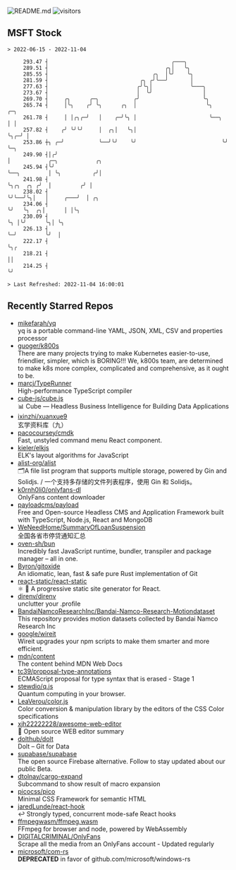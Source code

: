 ![README.md](https://github.com/Gerhut/Gerhut/workflows/README.md/badge.svg)
![visitors](https://visitors.vercel.app/Gerhut/Gerhut?token=8cf69d1f6813d272ef062726b6070c9be4ff72038cfe5a7ded7384a8da65d866)

## MSFT Stock

```
> 2022-06-15 - 2022-11-04

     293.47 ┤                                       ╭───╮                                                        
     289.51 ┤                                     ╭╮│   ╰╮                                                       
     285.55 ┤                                 ╭╮  │╰╯    ╰╮                                                      
     281.59 ┤                             ╭╮ ╭╯╰──╯       │                                                      
     277.63 ┤                            ╭╯╰╮│            ╰───╮                                                  
     273.67 ┤                            │  ╰╯                │                                                  
     269.70 ┤     ╭╮      ╭─╮           ╭╯                    ╰╮                                                 
     265.74 ┤     │╰╮    ╭╯ ╰╮      ╭╮  │                      ╰╮      ╭─╮                                       
     261.78 ┤     │ │╭╮╭─╯   │    ╭─╯╰╮ │                       ╰──╮   │ │                                       
     257.82 ┤    ╭╯ ╰╯╰╯     │  ╭╮│   ╰╮│                          ╰╮╭─╯ │                                       
     253.86 ┼╮ ╭─╯           ╰──╯╰╯    ╰╯                           ╰╯   ╰─╮                                     
     249.90 ┤│╭╯                                                           │            ╭─╮            ╭╮        
     245.94 ┤╰╯                                                            ╰──╮         │ ╰╮          ╭╯│        
     241.98 ┤                                                                 ╰╮╭╮  ╭╮ ╭╯  │         ╭╯ │        
     238.02 ┤                                                                  ╰╯╰──╯╰╮│   │     ╭───╯  │ ╭╮     
     234.06 ┤                                                                         ╰╯   ╰╮  ╭╮│      │ │╰╮    
     230.09 ┤                                                                               ╰╮ │╰╯      ╰╮│ ╰╮   
     226.13 ┤                                                                                ╰─╯         ╰╯  │   
     222.17 ┤                                                                                                ╰╮╭ 
     218.21 ┤                                                                                                 ││ 
     214.25 ┤                                                                                                 ╰╯ 

> Last Refreshed: 2022-11-04 16:00:01
```

## Recently Starred Repos

- [mikefarah/yq](https://github.com/mikefarah/yq)  
  yq is a portable command-line YAML, JSON, XML, CSV and properties processor
- [guoger/k800s](https://github.com/guoger/k800s)  
  There are many projects trying to make Kubernetes easier-to-use, friendlier, simpler, which is BORING!!! We, k800s team, are determined to make k8s more complex, complicated and comprehensive, as it ought to be.
- [marcj/TypeRunner](https://github.com/marcj/TypeRunner)  
  High-performance TypeScript compiler
- [cube-js/cube.js](https://github.com/cube-js/cube.js)  
  📊  Cube — Headless Business Intelligence for Building Data Applications
- [ixinzhi/xuanxue9](https://github.com/ixinzhi/xuanxue9)  
  玄学资料库（九）
- [pacocoursey/cmdk](https://github.com/pacocoursey/cmdk)  
  Fast, unstyled command menu React component.
- [kieler/elkjs](https://github.com/kieler/elkjs)  
  ELK's layout algorithms for JavaScript
- [alist-org/alist](https://github.com/alist-org/alist)  
  🗂️A file list program that supports multiple storage, powered by Gin and Solidjs. / 一个支持多存储的文件列表程序，使用 Gin 和 Solidjs。
- [k0rnh0li0/onlyfans-dl](https://github.com/k0rnh0li0/onlyfans-dl)  
  OnlyFans content downloader
- [payloadcms/payload](https://github.com/payloadcms/payload)  
  Free and Open-source Headless CMS and Application Framework built with TypeScript, Node.js, React and MongoDB
- [WeNeedHome/SummaryOfLoanSuspension](https://github.com/WeNeedHome/SummaryOfLoanSuspension)  
  全国各省市停贷通知汇总
- [oven-sh/bun](https://github.com/oven-sh/bun)  
  Incredibly fast JavaScript runtime, bundler, transpiler and package manager – all in one.
- [Byron/gitoxide](https://github.com/Byron/gitoxide)  
  An idiomatic, lean, fast & safe pure Rust implementation of Git
- [react-static/react-static](https://github.com/react-static/react-static)  
  ⚛️ 🚀 A progressive static site generator for React.
- [direnv/direnv](https://github.com/direnv/direnv)  
  unclutter your .profile
- [BandaiNamcoResearchInc/Bandai-Namco-Research-Motiondataset](https://github.com/BandaiNamcoResearchInc/Bandai-Namco-Research-Motiondataset)  
  This repository provides motion datasets collected by Bandai Namco Research Inc
- [google/wireit](https://github.com/google/wireit)  
  Wireit upgrades your npm scripts to make them smarter and more efficient.
- [mdn/content](https://github.com/mdn/content)  
  The content behind MDN Web Docs
- [tc39/proposal-type-annotations](https://github.com/tc39/proposal-type-annotations)  
  ECMAScript proposal for type syntax that is erased - Stage 1
- [stewdio/q.js](https://github.com/stewdio/q.js)  
  Quantum computing in your browser.
- [LeaVerou/color.js](https://github.com/LeaVerou/color.js)  
  Color conversion & manipulation library by the editors of the CSS Color specifications
- [xjh22222228/awesome-web-editor](https://github.com/xjh22222228/awesome-web-editor)  
  🔨  Open source WEB editor summary
- [dolthub/dolt](https://github.com/dolthub/dolt)  
  Dolt – Git for Data
- [supabase/supabase](https://github.com/supabase/supabase)  
  The open source Firebase alternative. Follow to stay updated about our public Beta.
- [dtolnay/cargo-expand](https://github.com/dtolnay/cargo-expand)  
  Subcommand to show result of macro expansion
- [picocss/pico](https://github.com/picocss/pico)  
  Minimal CSS Framework for semantic HTML
- [jaredLunde/react-hook](https://github.com/jaredLunde/react-hook)  
  ↩ Strongly typed, concurrent mode-safe React hooks
- [ffmpegwasm/ffmpeg.wasm](https://github.com/ffmpegwasm/ffmpeg.wasm)  
  FFmpeg for browser and node, powered by WebAssembly
- [DIGITALCRIMINAL/OnlyFans](https://github.com/DIGITALCRIMINAL/OnlyFans)  
  Scrape all the media from an OnlyFans account - Updated regularly
- [microsoft/com-rs](https://github.com/microsoft/com-rs)  
  **DEPRECATED** in favor of github.com/microsoft/windows-rs
